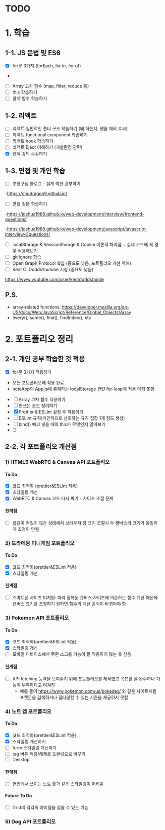 # TODO
# 1. 학습
## 1-1. JS 문법 및 ES6
- [X] for문 3가지 (forEach, for in, for of)
- 
- [ ] Array 고차 함수 (map, filter, reduce 등)
- [ ] this 학습하기
- [ ] 콜백 함수 학습하기

## 1-2. 리액트
- [ ] 리액트 일반적인 폴더 구조 학습하기 (왜 하는지, 했을 때의 효과)
- [ ] 리액트 functional component 학습하기
- [ ] 리액트 hook 학습하기
- [ ] 리액트 Eject 이해하기 (개발환경 관련)
- [X] 웹팩 강의 수강하기

## 1-3. 면접 및 개인 학습
- [ ] 조용구님 블로그 - 설계 섹션 공부하기

-https://chodragon9.github.io/
- [ ] 면접 질문 학습하기

-https://joshua1988.github.io/web-development/interview/frontend-questions/

-https://joshua1988.github.io/web-development/javascript/javascript-interview-3questions/
- [ ] localStorage & SessionStorage & Cookie 이론적 차이점 + 실제 코드에 세 경우 적용해보기
- [ ] git ignore 학습
- [ ] Open Graph Protocol 학습 (중요도 낮음, 포트폴리오 개선 위해)
- [ ] Kent C. DoddsYoutube 시청 (중요도 낮음)

https://www.youtube.com/user/kentdoddsfamily

## P.S.
- array-related functions: https://developer.mozilla.org/en-US/docs/Web/JavaScript/Reference/Global_Objects/Array
- every(), some(), find(), findIndex(), etc

# 2. 포트폴리오 정리
## 2-1. 개인 공부 학습한 것 적용
- [X] for문 3가지 적용하기
- 모든 포트폴리오에 적용 완료
- noteApp의 App.js에 존재하는 localStorage 관련 for-loop에 적용 아직 못함
- [ ] Array 고차 함수 적용하기
- [ ] 안쓰는 코드 정리하기
- [x] Prettier & ESLint 설정 후 적용하기
- [ ] ESLint 규칙(개인적으로 선호하는 규칙 집합 1개 정도 생성)
- [ ] bind() 빼고 넣을 때의 this가 무엇인지 알아보기
- [ ]
## 2-2. 각 포트폴리오 개선점
### 1) HTML5 WebRTC & Canvas API 포트폴리오 
#### To Do
- [X] 코드 최적화 (prettier&ESLint 적용)
- [X] 스타일링 개선
- [X] WebRTC & Canvas 코드 다시 짜기 - 사이즈 조절 문제  
#### 한계점
- [ ] 웹캠이 켜있지 않은 상태에서 브라우저 창 크기 조절시 두 캔버스의 크기가 동일하게 조정이 안됨

### 2) 도라에몽 미니게임 포트폴리오 
#### To Do
- [X] 코드 최적화(prettier&ESLint 적용)
- [X] 스타일링 개선
#### 한계점
- [ ] 스마트폰 사이즈 미지원: 미리 정해둔 캔버스 사이즈에 의존하는 함수 계산 때문에 캔버스 크기를 조정하기 원하면 함수의 계산 공식이 바뀌어야 함

### 3) Pokemon API 포트폴리오 
#### To Do
- [X] 코드 최적화(prettier&ESLint 적용)
- [X] 스타일링 개선
- [ ] 모바일 디바이스에서 무한 스크롤 기능이 잘 작동하지 않는 듯 싶음
#### 한계점
- [ ] API fetching 능력을 보여주기 위해 포트폴리오를 제작했고 목표를 잘 완수하나 기능이 부족하다고 여겨짐
  - 예를 들어 https://www.pokemon.com/us/pokedex/ 와 같은 사이트처럼 포켓몬을 검색하거나 필터링할 수 있는 기준을 제공하지 못함

### 4) 노트 앱 포트폴리오 
#### To Do
- [X] 코드 최적화(prettier&ESLint 적용)
- [X] 스타일링 개선하기
- [ ] form 스타일링 개선하기
- [ ] tag 버튼 적용/해제를 토글링으로 바꾸기
- [ ] Desktop 
#### 한계점
- [ ] 현업에서 쓰이는 노트 툴과 같은 스타일링이 어려움
#### Future To Do
- [ ] Grid의 각각의 아이템을 접을 수 있는 기능

### 5) Dog API 포트폴리오 
